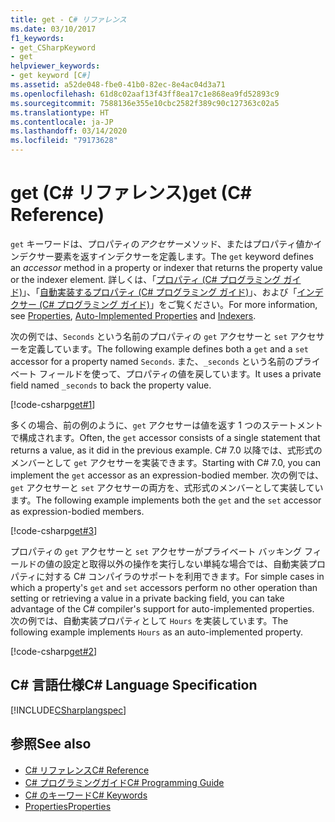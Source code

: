 ```yaml
---
title: get - C# リファレンス
ms.date: 03/10/2017
f1_keywords:
- get_CSharpKeyword
- get
helpviewer_keywords:
- get keyword [C#]
ms.assetid: a52de048-fbe0-41b0-82ec-8e4ac04d3a71
ms.openlocfilehash: 61d8c02aaf13f43ff8ea17c1e868ea9fd52893c9
ms.sourcegitcommit: 7588136e355e10cbc2582f389c90c127363c02a5
ms.translationtype: HT
ms.contentlocale: ja-JP
ms.lasthandoff: 03/14/2020
ms.locfileid: "79173628"
---
```

# <a name="get-c-reference"></a><span data-ttu-id="b2ef5-102">get (C# リファレンス)</span><span class="sxs-lookup"><span data-stu-id="b2ef5-102">get (C# Reference)</span></span>

<span data-ttu-id="b2ef5-103">`get` キーワードは、プロパティの*アクセサー*メソッド、またはプロパティ値かインデクサー要素を返すインデクサーを定義します。</span><span class="sxs-lookup"><span data-stu-id="b2ef5-103">The `get` keyword defines an *accessor* method in a property or indexer that returns the property value or the indexer element.</span></span> <span data-ttu-id="b2ef5-104">詳しくは、「[プロパティ (C# プログラミング ガイド)](../../programming-guide/classes-and-structs/properties.md)」、「[自動実装するプロパティ (C# プログラミング ガイド)](../../programming-guide/classes-and-structs/auto-implemented-properties.md)」、および「[インデクサー (C# プログラミング ガイド)](../../programming-guide/indexers/index.md)」をご覧ください。</span><span class="sxs-lookup"><span data-stu-id="b2ef5-104">For more information, see [Properties](../../programming-guide/classes-and-structs/properties.md), [Auto-Implemented Properties](../../programming-guide/classes-and-structs/auto-implemented-properties.md) and [Indexers](../../programming-guide/indexers/index.md).</span></span>  
  
<span data-ttu-id="b2ef5-105">次の例では、`Seconds` という名前のプロパティの `get` アクセサーと `set` アクセサーを定義しています。</span><span class="sxs-lookup"><span data-stu-id="b2ef5-105">The following example defines both a `get` and a `set` accessor for a property named `Seconds`.</span></span> <span data-ttu-id="b2ef5-106">また、`_seconds` という名前のプライベート フィールドを使って、プロパティの値を戻しています。</span><span class="sxs-lookup"><span data-stu-id="b2ef5-106">It uses a private field named `_seconds` to back the property value.</span></span>  

 [!code-csharp[get#1](../../../../samples/snippets/csharp/language-reference/keywords/get/get-1.cs)]  
  
<span data-ttu-id="b2ef5-107">多くの場合、前の例のように、`get` アクセサーは値を返す 1 つのステートメントで構成されます。</span><span class="sxs-lookup"><span data-stu-id="b2ef5-107">Often, the `get` accessor consists of a single statement that returns a value, as it did in the previous example.</span></span> <span data-ttu-id="b2ef5-108">C# 7.0 以降では、式形式のメンバーとして `get` アクセサーを実装できます。</span><span class="sxs-lookup"><span data-stu-id="b2ef5-108">Starting with C# 7.0, you can implement the `get` accessor as an expression-bodied member.</span></span> <span data-ttu-id="b2ef5-109">次の例では、`get` アクセサーと `set` アクセサーの両方を、式形式のメンバーとして実装しています。</span><span class="sxs-lookup"><span data-stu-id="b2ef5-109">The following example implements both the `get` and the `set` accessor as expression-bodied members.</span></span>

 [!code-csharp[get#3](../../../../samples/snippets/csharp/language-reference/keywords/get/get-3.cs)]

<span data-ttu-id="b2ef5-110">プロパティの `get` アクセサーと `set` アクセサーがプライベート バッキング フィールドの値の設定と取得以外の操作を実行しない単純な場合では、自動実装プロパティに対する C# コンパイラのサポートを利用できます。</span><span class="sxs-lookup"><span data-stu-id="b2ef5-110">For simple cases in which a property's `get` and `set` accessors perform no other operation than setting or retrieving a value in a private backing field, you can take advantage of the C# compiler's support for auto-implemented properties.</span></span> <span data-ttu-id="b2ef5-111">次の例では、自動実装プロパティとして `Hours` を実装しています。</span><span class="sxs-lookup"><span data-stu-id="b2ef5-111">The following example implements `Hours` as an auto-implemented property.</span></span>
  
 [!code-csharp[get#2](../../../../samples/snippets/csharp/language-reference/keywords/get/get-2.cs)]  
  
## <a name="c-language-specification"></a><span data-ttu-id="b2ef5-112">C# 言語仕様</span><span class="sxs-lookup"><span data-stu-id="b2ef5-112">C# Language Specification</span></span>

 [!INCLUDE[CSharplangspec](~/includes/csharplangspec-md.md)]  
  
## <a name="see-also"></a><span data-ttu-id="b2ef5-113">参照</span><span class="sxs-lookup"><span data-stu-id="b2ef5-113">See also</span></span>

- [<span data-ttu-id="b2ef5-114">C# リファレンス</span><span class="sxs-lookup"><span data-stu-id="b2ef5-114">C# Reference</span></span>](../index.md)
- [<span data-ttu-id="b2ef5-115">C# プログラミングガイド</span><span class="sxs-lookup"><span data-stu-id="b2ef5-115">C# Programming Guide</span></span>](../../programming-guide/index.md)
- [<span data-ttu-id="b2ef5-116">C# のキーワード</span><span class="sxs-lookup"><span data-stu-id="b2ef5-116">C# Keywords</span></span>](./index.md)
- [<span data-ttu-id="b2ef5-117">Properties</span><span class="sxs-lookup"><span data-stu-id="b2ef5-117">Properties</span></span>](../../programming-guide/classes-and-structs/properties.md)
